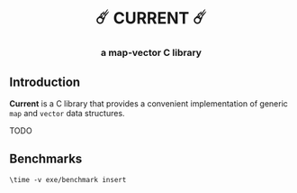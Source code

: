 <div align="center">
  <h1>☄️ CURRENT ☄️</h1>
  <h3>a map-vector C library</h3>
</div>

## Introduction

__Current__ is a C library that provides a convenient implementation of generic `map`
and `vector` data structures.

TODO

## Benchmarks

```shell
\time -v exe/benchmark insert
```
